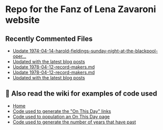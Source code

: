 # Repo for the Fanz of Lena Zavaroni website

## Recently Commented Files
<!-- BLOG-POST-LIST:START -->
- [Update 1974-04-14-harold-fieldings-sunday-night-at-the-blackpool-oper…](https://github.com/FanzOfLenaZavaroni/fanzoflenazavaroni.github.io/commit/edfe599a4890f08da3fa0988a52aaf2c852475b2)
- [Updated with the latest blog posts](https://github.com/FanzOfLenaZavaroni/fanzoflenazavaroni.github.io/commit/421b9284cf5e941fcb9024537a7bb4714645f9c1)
- [Update 1978-04-12-record-makers.md](https://github.com/FanzOfLenaZavaroni/fanzoflenazavaroni.github.io/commit/05d82353de98f37a21f8e9f80a7a023bd0ed3445)
- [Update 1978-04-12-record-makers.md](https://github.com/FanzOfLenaZavaroni/fanzoflenazavaroni.github.io/commit/fa47d5240a034fe9c2a8e510d126d4f5371777c9)
- [Updated with the latest blog posts](https://github.com/FanzOfLenaZavaroni/fanzoflenazavaroni.github.io/commit/e19782a7eb84afa59abb260385d674a26e4739f4)
<!-- BLOG-POST-LIST:END -->

## :notebook: Also read the wiki for examples of code used
* [Home](https://github.com/FanzOfLenaZavaroni/fanzoflenazavaroni.github.io/wiki)
* [Code used to generate the "On This Day" links](https://github.com/FanzOfLenaZavaroni/fanzoflenazavaroni.github.io/wiki/On-This-Day-Code)
* [Code used to population an On This Day page](https://github.com/FanzOfLenaZavaroni/fanzoflenazavaroni.github.io/wiki/Code-used-to-population-an-On-This-Day-page)
* [Code used to generate the number of years that have past](https://github.com/FanzOfLenaZavaroni/fanzoflenazavaroni.github.io/wiki/Number-of-years-gone-by-code)
